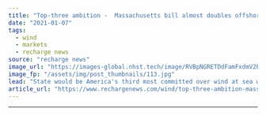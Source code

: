 ```yaml
---
title: "Top-three ambition -  Massachusetts bill almost doubles offshore wind goal"
date: "2021-01-07"
tags: 
  - wind
  - markets
  - recharge news
source: "recharge news"
image_url: "https://images-global.nhst.tech/image/RVBpNGRETDdFamFxdmV2bTYxbXpVTTNGd0UwUHVUYUJHYlhlOWRlMlJQTT0=/nhst/binary/bcaa27edae192b08a385e92ece053342"
image_fp: "/assets/img/post_thumbnails/113.jpg"
lead: "State would be America's third most committed over wind at sea with 5.6GW goal if climate legislation is signed off"
article_url: "https://www.rechargenews.com/wind/top-three-ambition-massachusetts-bill-almost-doubles-offshore-wind-goal/2-1-940099"
---
```


---
